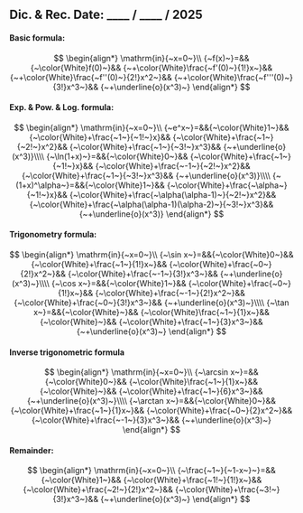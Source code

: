 ## Dic. & Rec. Date: \_\_\_\_ / \_\_\_\_ / 2025
#### Basic formula:
$$
\begin{align*}
\mathrm{in}{~x=0~}\\
{~f(x)~}=&&{~\color{White}f(0)~}&&
{~+\color{White}\frac{~f'(0)~}{1!}x~}&&
{~+\color{White}\frac{~f''(0)~}{2!}x^2~}&&
{~+\color{White}\frac{~f'''(0)~}{3!}x^3~}&&
{~+\underline{o}(x^3)~}
\end{align*}
$$
#### Exp. & Pow. & Log. formula:
$$
\begin{align*}
\mathrm{in}{~x=0~}\\
{~e^x~}=&&{~\color{White}1~}&&
{~\color{White}+\frac{~1~}{~1!~}x}&&
{~\color{White}+\frac{~1~}{~2!~}x^2}&&
{~\color{White}+\frac{~1~}{~3!~}x^3}&&
{~+\underline{o}(x^3)}\\\\
{~\ln(1+x)~}=&&{~\color{White}0~}&&
{~\color{White}+\frac{~1~}{~1!~}x}&&
{~\color{White}+\frac{~-1~}{~2!~}x^2}&&
{~\color{White}+\frac{~1~}{~3!~}x^3}&&
{~+\underline{o}(x^3)}\\\\
{~(1+x)^\alpha~}=&&{~\color{White}1~}&&
{~\color{White}+\frac{~\alpha~}{~1!~}x}&&
{~\color{White}+\frac{~\alpha(\alpha-1)~}{~2!~}x^2}&&
{~\color{White}+\frac{~\alpha(\alpha-1)(\alpha-2)~}{~3!~}x^3}&&
{~+\underline{o}(x^3)}
\end{align*}
$$
#### Trigonometry formula:
$$
\begin{align*}
\mathrm{in}{~x=0~}\\
{~\sin x~}=&&{~\color{White}0~}&&
{~\color{White}+\frac{~1~}{1!}x~}&&
{~\color{White}+\frac{~0~}{2!}x^2~}&&
{~\color{White}+\frac{~-1~}{3!}x^3~}&&
{~+\underline{o}(x^3)~}\\\\
{~\cos x~}=&&{~\color{White}1~}&&
{~\color{White}+\frac{~0~}{1!}x~}&&
{~\color{White}+\frac{~-1~}{2!}x^2~}&&
{~\color{White}+\frac{~0~}{3!}x^3~}&&
{~+\underline{o}(x^3)~}\\\\
{~\tan x~}=&&{~\color{White}~}&&
{~\color{White}\frac{~1~}{1}x~}&&
{~\color{White}~}&&
{~\color{White}+\frac{~1~}{3}x^3~}&&
{~+\underline{o}(x^3)~}
\end{align*}
$$
#### Inverse trigonometric formula
$$
\begin{align*}
\mathrm{in}{~x=0~}\\
{~\arcsin x~}=&&{~\color{White}0~}&&
{~\color{White}\frac{~1~}{1}x~}&&
{~\color{White}~}&&
{~\color{White}+\frac{~1~}{6}x^3~}&&
{~+\underline{o}(x^3)~}\\\\
{~\arctan x~}=&&{~\color{White}0~}&&
{~\color{White}+\frac{~1~}{1}x~}&&
{~\color{White}+\frac{~0~}{2}x^2~}&&
{~\color{White}+\frac{~-1~}{3}x^3~}&&
{~+\underline{o}(x^3)~}
\end{align*}
$$
#### Remainder:
$$
\begin{align*}
\mathrm{in}{~x=0~}\\
{~\frac{~1~}{~1-x~}~}=&&{~\color{White}1~}&&
{~\color{White}+\frac{~1!~}{1!}x~}&&
{~\color{White}+\frac{~2!~}{2!}x^2~}&&
{~\color{White}+\frac{~3!~}{3!}x^3~}&&
{~+\underline{o}(x^3)~}
\end{align*}
$$